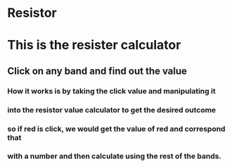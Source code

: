 # Resistor
# This is the resister calculator
## Click on any band and find out the value
### How it works is by taking the click value and manipulating it 
### into the resistor value calculator to get the desired outcome
### so if red is click, we would get the value of red and correspond that
### with a number and then calculate using the rest of the bands.